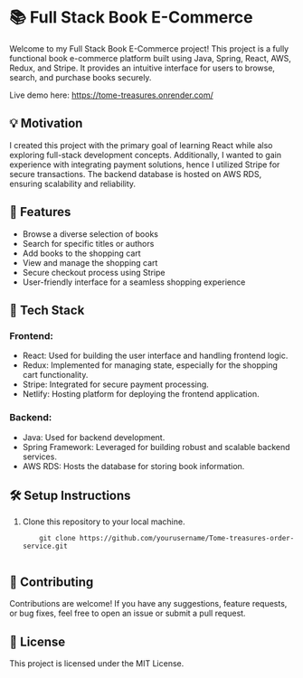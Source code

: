 <h1>📚 Full Stack Book E-Commerce</h1>

<p>Welcome to my Full Stack Book E-Commerce project! This project is a fully functional book e-commerce platform built using Java, Spring, React, AWS, Redux, and Stripe. It provides an intuitive interface for users to browse, search, and purchase books securely.</p>
<p>Live demo here: <a href="https://tome-treasures.onrender.com/"> https://tome-treasures.onrender.com/</a></p>

<h2>💡 Motivation</h2>

<p>I created this project with the primary goal of learning React while also exploring full-stack development concepts. Additionally, I wanted to gain experience with integrating payment solutions, hence I utilized Stripe for secure transactions. The backend database is hosted on AWS RDS, ensuring scalability and reliability.</p>

<h2>🚀 Features</h2>

<ul>
  <li>Browse a diverse selection of books</li>
  <li>Search for specific titles or authors</li>
  <li>Add books to the shopping cart</li>
  <li>View and manage the shopping cart</li>
  <li>Secure checkout process using Stripe</li>
  <li>User-friendly interface for a seamless shopping experience</li>
</ul>

<h2>🔧 Tech Stack</h2>

<h3>Frontend:</h3>

<ul>
  <li>React: Used for building the user interface and handling frontend logic.</li>
  <li>Redux: Implemented for managing state, especially for the shopping cart functionality.</li>
  <li>Stripe: Integrated for secure payment processing.</li>
  <li>Netlify: Hosting platform for deploying the frontend application.</li>
</ul>

<h3>Backend:</h3>

<ul>
  <li>Java: Used for backend development.</li>
  <li>Spring Framework: Leveraged for building robust and scalable backend services.</li>
  <li>AWS RDS: Hosts the database for storing book information.</li>
</ul>

<h2>🛠️ Setup Instructions</h2>

<ol>
  <li>Clone this repository to your local machine.</li>
  <code>
    git clone https://github.com/yourusername/Tome-treasures-order-service.git
  </code>
</ol>

<h2>🤝 Contributing</h2>

<p>Contributions are welcome! If you have any suggestions, feature requests, or bug fixes, feel free to open an issue or submit a pull request.</p>

<h2>📄 License</h2>

<p>This project is licensed under the MIT License.</p>
